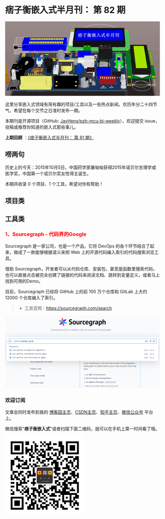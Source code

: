 # 痞子衡嵌入式半月刊： 第 82 期

![](https://raw.githubusercontent.com/JayHeng/pzh-mcu-bi-weekly/master/pics/pzh_mcu_bi_weekly.PNG)

这里分享嵌入式领域有用有趣的项目/工具以及一些热点新闻，农历年分二十四节气，希望在每个交节之日准时发布一期。

本期刊是开源项目（GitHub: [JayHeng/pzh-mcu-bi-weekly](https://github.com/JayHeng/pzh-mcu-bi-weekly)），欢迎提交 issue，投稿或推荐你知道的嵌入式那些事儿。

**上期回顾** ：[《痞子衡嵌入式半月刊： 第 81 期》](https://www.cnblogs.com/henjay724/p/17725725.html)

## 唠两句

历史上的今天：2015年10月5日，中国药学家屠呦呦获得2015年诺贝尔生理学或医学奖，中国第一个诺贝尔奖女性得主诞生。

本期共收录 0 个项目、1 个工具，希望对你有帮助！

## 项目类




## 工具类

### <font color="red">1、Sourcegraph - 代码界的Google</font>

Sourcegraph 是一家公司，也是一个产品，它将 DevOps 的各个环节结合了起来，做成了一款能够根据语义来把 Web 上的开源代码编入索引的代码搜索浏览工具。

借助 Sourcegraph，开发者可以从代码仓库、安装包，甚至是函数里搜索代码，也可以直接点击被完全创建了链接的代码来阅读文档、跳转到变量定义，或者马上找到可用的Demo。

目前，Sourcegraph 已经将 GitHub 上的前 100 万个仓库和 GitLab 上大约 12000 个仓库编入了索引。

> * 工具官网：https://sourcegraph.com/search

![](https://raw.githubusercontent.com/JayHeng/pzh-mcu-bi-weekly/master/pics/issue-082/Sourcegraph.PNG)

### 欢迎订阅

文章会同时发布到我的 [博客园主页](https://www.cnblogs.com/henjay724/)、[CSDN主页](https://blog.csdn.net/henjay724)、[知乎主页](https://www.zhihu.com/people/henjay724)、[微信公众号](http://weixin.sogou.com/weixin?type=1&query=痞子衡嵌入式) 平台上。

微信搜索"__痞子衡嵌入式__"或者扫描下面二维码，就可以在手机上第一时间看了哦。

![](https://raw.githubusercontent.com/JayHeng/pzhmcu-picture/master/wechat/pzhMcu_qrcode_258x258.jpg)

